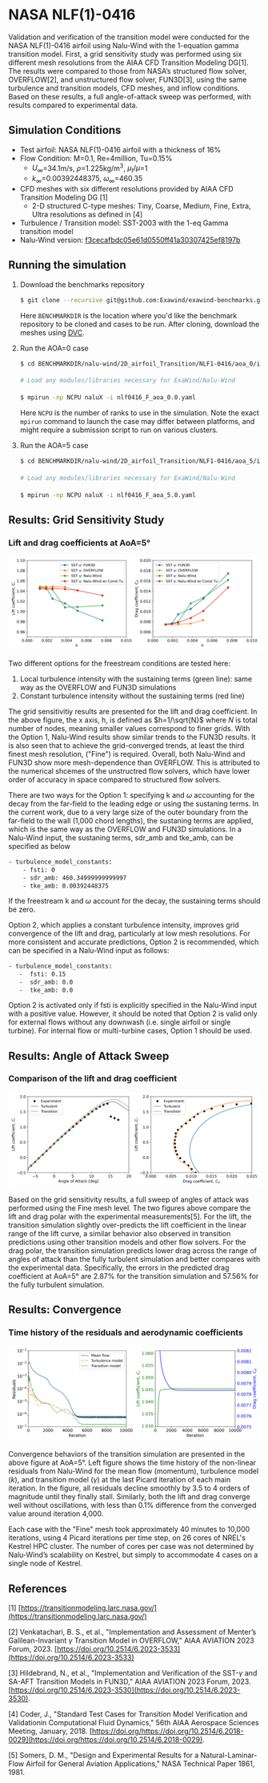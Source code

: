 

# NASA NLF(1)-0416

Validation and verification of the transition model were conducted for the NASA NLF(1)-0416 airfoil using Nalu-Wind with the 1-equation gamma transition model. First, a grid sensitivity study was performed using six different mesh resolutions from the AIAA CFD Transition Modeling DG[1]. The results were compared to those from NASA’s structured flow solver, OVERFLOW[2], and unstructured flow solver, FUN3D[3], using the same turbulence and transition models, CFD meshes, and inflow conditions. Based on these results, a full angle-of-attack sweep was performed, with results compared to experimental data.

## Simulation Conditions

- Test airfoil: NASA NLF(1)-0416 airfoil with a thickness of 16%
- Flow Condition: M=0.1, Re=4million, Tu=0.15%
   - $U_\infty$=34.1m/s, $\rho$=1.225kg/m<sup>3</sup>, $\mu_t/\mu$=1
   - $k_\infty$=0.00392448375, $\omega_\infty$=460.35
- CFD meshes with six different resolutions provided by AIAA CFD Transition Modeling DG [1]
   - 2-D structured C-type meshes: Tiny, Coarse, Medium, Fine, Extra, Ultra resolutions as defined in [4]
- Turbulence / Transition model: SST-2003 with the 1-eq Gamma transition model
- Nalu-Wind version: [f3cecafbdc05e61d0550ff41a30307425ef8197b](https://github.com/Exawind/nalu-wind/commit/f3cecafbdc05e61d0550ff41a30307425ef8197b)

## Running the simulation 

1.  Download the benchmarks repository

	```bash
	$ git clone --recursive git@github.com:Exawind/exawind-benchmarks.git BENCHMARKDIR
	```
    
    Here `BENCHMARKDIR` is the location where you'd like the benchmark repository to be cloned and cases to be run.  After cloning, download the meshes using [DVC](https://dvc.org/doc/start).
    
2.  Run the AOA=0 case
	```bash
    $ cd BENCHMARKDIR/nalu-wind/2D_airfoil_Transition/NLF1-0416/aoa_0/input_files/
    
    # Load any modules/libraries necessary for ExaWind/Nalu-Wind
    
    $ mpirun -np NCPU naluX -i nlf0416_F_aoa_0.0.yaml
    ```
    Here `NCPU` is the number of ranks to use in the simulation.  Note the exact `mpirun` command to launch the case may differ between platforms, and might require a submission script to run on various clusters.
    
3.  Run the AOA=5 case
	```bash
    $ cd BENCHMARKDIR/nalu-wind/2D_airfoil_Transition/NLF1-0416/aoa_5/input_files/
    
    # Load any modules/libraries necessary for ExaWind/Nalu-Wind
    
    $ mpirun -np NCPU naluX -i nlf0416_F_aoa_5.0.yaml
    ```


## Results: Grid Sensitivity Study

### Lift and drag coefficients at AoA=5°
<!-- <img src="aoa_5/figures_and_scripts/nlf0416_cl_cd.png" alt="Cf" width="1000"> -->
![Cf](aoa_5/figures_and_scripts/nlf0416_cl_cd.png)

Two different options for the freestream conditions are tested here: 
1) Local turbulence intensity with the sustaining terms (green line): same way as the OVERFLOW and FUN3D simulations
2) Constant turbulence intensity without the sustaining terms (red line)

The grid sensitivitiy results are presented for the lift and drag coefficient. In the above figure, the x axis, h, is defined as $h=1/\sqrt{N}$ where $N$ is total number of nodes, meaning smaller values correspond to finer grids. With the Option 1, Nalu-Wind results show similar trends to the FUN3D results. It is also seen that to achieve  the grid-converged trends, at least the third finest mesh resolution, ("Fine") is required. Overall, both Nalu-Wind and FUN3D show more mesh-dependence than OVERFLOW. This is attributed to the numerical shcemes of the unstructred flow solvers, which have lower order of accuracy in space compared to structured flow solvers.

There are two ways for the Option 1: specifying k and $\omega$ accounting for the decay from the far-field to the leading edge or using the sustaning terms. In the current work, due to a very large size of the outer boundary from the far-field to the wall (1,000 chord lengths), the sustaning terms are applied, which is the same way as the OVERFLOW and FUN3D simulations. In a Nalu-Wind input, the sustaning terms, sdr_amb and tke_amb, can be specified as below
 
    - turbulence_model_constants:
        - fsti: 0
        - sdr_amb: 460.34999999999997
        - tke_amb: 0.00392448375

If the freestream k and $\omega$ account for the decay, the sustaining terms should be zero.

Option 2, which applies a constant turbulence intensity, improves grid convergence of the lift and drag, particularly at low mesh resolutions. For more consistent and accurate predictions, Option 2 is recommended, which can be specified in a Nalu-Wind input as follows:

    - turbulence_model_constants:
       -  fsti: 0.15
       -  sdr_amb: 0.0
       -  tke_amb: 0.0

Option 2 is activated only if fsti is explicitly specified in the Nalu-Wind input with a positive value. However, it should be noted that Option 2 is valid only for external flows without any downwash (i.e. single airfoil or single turbine). For internal flow or multi-turbine cases, Option 1 should be used. 

## Results: Angle of Attack Sweep

### Comparison of the lift and drag coefficient
<!-- <img src="figures_and_scripts/nlf0416_clcd.png" alt="Cf" width="1000"> -->
![Cf](figures_and_scripts/nlf0416_clcd.png)

Based on the grid sensitivity results, a full sweep of angles of attack was performed using the Fine mesh level. The two figures above compare the lift and drag polar with the experimental measurements[5]. For the lift, the transition simulation slightly over-predicts the lift coefficient in the linear range of the lift curve, a similar behavior also observed in transition predictions using other transition models and other flow solvers. For the drag polar, the transition simulation predicts lower drag across the range of angles of attack than the fully turbulent simulation and better compares with the experimental data. 
Specifically, the errors in the predicted drag coefficient at AoA=5° are 2.87% for the transition simulation and 57.56% for the fully turbulent simulation.

## Results: Convergence

### Time history of the residuals and aerodynamic coefficients
<!-- <img src="aoa_5/figures_and_scripts/time_history.png" alt="Cf" width="1000"> -->
![Cf](aoa_5/figures_and_scripts/time_history.png)

Convergence behaviors of the transition simulation are presented in the above figure at AoA=5°. Left figure shows the time history of the non-linear residuals from Nalu-Wind for the mean flow (momentum), turbulence model ($k$), and transition model ($\gamma$) at the last Picard iteration of each main iteration. In the figure, all residuals decline smoothly by 3.5 to 4 orders of magnitude until they finally stall. Similarly, both the lift and drag converge well without oscillations, with less than 0.1% difference from the converged value around iteration 4,000.

Each case with the "Fine" mesh took approximately 40 minutes to 10,000 iterations, using 4 Picard iterations per time step, on 26 cores of NREL's Kestrel HPC cluster. The number of cores per case was not determined by Nalu-Wind’s scalability on Kestrel, but simply to accommodate 4 cases on a single node of Kestrel.

## References

[1] [https://transitionmodeling.larc.nasa.gov/](https://transitionmodeling.larc.nasa.gov/)

[2] Venkatachari, B. S., et al., "Implementation and Assessment of Menter’s Galilean-Invariant $\gamma$
Transition Model in OVERFLOW," AIAA AVIATION 2023 Forum, 2023. [https://doi.org/10.2514/6.2023-3533](https://doi.org/10.2514/6.2023-3533)

[3] Hildebrand, N., et al., "Implementation and Verification of the SST-$\gamma$ and SA-AFT
Transition Models in FUN3D," AIAA AVIATION 2023 Forum, 2023. [https://doi.org/10.2514/6.2023-3530](https://doi.org/10.2514/6.2023-3530).

[4] Coder, J., "Standard Test Cases for Transition Model Verification and Validationin Computational Fluid Dynamics," 56th AIAA Aerospace Sciences Meeting, January, 2018. [https://doi.org/https://doi.org/10.2514/6.2018-0029](https://doi.org/https://doi.org/10.2514/6.2018-0029).

[5] Somers, D. M., "Design and Experimental Results for a Natural-Laminar-Flow Airfoil for General Aviation Applications," NASA Technical Paper 1861, 1981.
